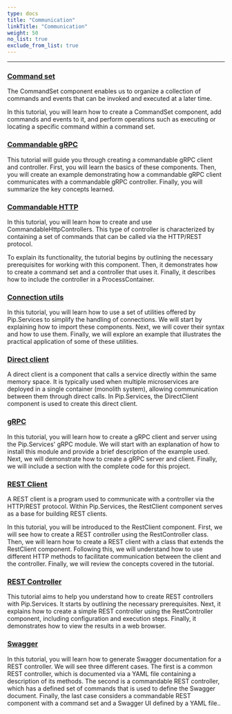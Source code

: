 ```yaml
---
type: docs
title: "Communication"
linkTitle: "Communication" 
weight: 50
no_list: true
exclude_from_list: true
---
```

---

### [Command set](command_set)
The CommandSet component enables us to organize a collection of commands and events that can be invoked and executed at a later time.

In this tutorial, you will learn how to create a CommandSet component, add commands and events to it, and perform operations such as executing or locating a specific command within a command set.

### [Commandable gRPC](commandable_grpc)
This tutorial will guide you through creating a commandable gRPC client and controller. First, you will learn the basics of these components. Then, you will create an example demonstrating how a commandable gRPC client communicates with a commandable gRPC controller. Finally, you will summarize the key concepts learned.

### [Commandable HTTP](commandable_http)


In this tutorial, you will learn how to create and use CommandableHttpControllers. This type of controller is characterized by containing a set of commands that can be called via the HTTP/REST protocol.

To explain its functionality, the tutorial begins by outlining the necessary prerequisites for working with this component. Then, it demonstrates how to create a command set and a controller that uses it. Finally, it describes how to include the controller in a ProcessContainer.

### [Connection utils](connection_utils)

In this tutorial, you will learn how to use a set of utilities offered by Pip.Services to simplify the handling of connections. We will start by explaining how to import these components. Next, we will cover their syntax and how to use them. Finally, we will explore an example that illustrates the practical application of some of these utilities.

### [Direct client](direct_client)

A direct client is a component that calls a service directly within the same memory space. It is typically used when multiple microservices are deployed in a single container (monolith system), allowing communication between them through direct calls. In Pip.Services, the DirectClient component is used to create this direct client.

### [gRPC](grpc)

In this tutorial, you will learn how to create a gRPC client and server using the Pip.Services' gRPC module. We will start with an explanation of how to install this module and provide a brief description of the example used. Next, we will demonstrate how to create a gRPC server and client. Finally, we will include a section with the complete code for this project.


### [REST Client](rest_client)

A REST client is a program used to communicate with a controller via the HTTP/REST protocol. Within Pip.Services, the RestClient component serves as a base for building REST clients.

In this tutorial, you will be introduced to the RestClient component. First, we will see how to create a REST controller using the RestController class. Then, we will learn how to create a REST client with a class that extends the RestClient component. Following this, we will understand how to use different HTTP methods to facilitate communication between the client and the controller. Finally, we will review the concepts covered in the tutorial.

### [REST Controller](rest_controller)

This tutorial aims to help you understand how to create REST controllers with Pip.Services. It starts by outlining the necessary prerequisites. Next, it explains how to create a simple REST controller using the RestController component, including configuration and execution steps. Finally, it demonstrates how to view the results in a web browser.

### [Swagger](swagger)

In this tutorial, you will learn how to generate Swagger documentation for a REST controller. We will see three different cases. The first is a common REST controller, which is documented via a YAML file containing a description of its methods. The second is a commandable REST controller, which has a defined set of commands that is used to define the Swagger document. Finally, the last case considers a commandable REST component with a command set and a Swagger UI defined by a YAML file.. 
